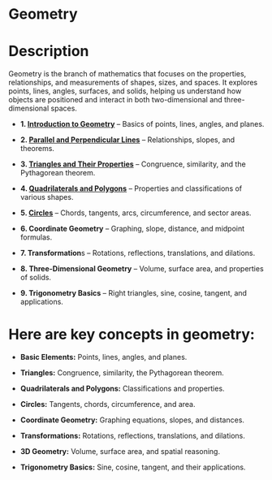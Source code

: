 # Geometry

# Description 
Geometry is the branch of mathematics that focuses on the properties, relationships, and measurements of shapes, sizes, and spaces. It explores points, lines, angles, surfaces, and solids, helping us understand how objects are positioned and interact in both two-dimensional and three-dimensional spaces.

* **1. [Introduction to Geometry](./Introduction_to_Geometry.ipynb)** – Basics of points, lines, angles, and planes.

* **2. [Parallel and Perpendicular Lines](./Parallel_and_Perpendicular_Lines.ipynb)** – Relationships, slopes, and theorems.

* **3. [Triangles and Their Properties](./Triangles_and_Their_Properties.ipynb)** – Congruence, similarity, and the Pythagorean theorem.

* **4. [Quadrilaterals and Polygons](./Quadrilaterals_and_Polygons.ipynb)** – Properties and classifications of various shapes.

* **5. [Circles](./Circles.ipynb)** – Chords, tangents, arcs, circumference, and sector areas.

* **6. Coordinate Geometry** – Graphing, slope, distance, and midpoint formulas.

* **7. Transformation**s – Rotations, reflections, translations, and dilations.

* **8. Three-Dimensional Geometry** – Volume, surface area, and properties of solids.

* **9. Trigonometry Basics** – Right triangles, sine, cosine, tangent, and applications.

# Here are key concepts in geometry:

* **Basic Elements:** Points, lines, angles, and planes.

* **Triangles:** Congruence, similarity, the Pythagorean theorem.

* **Quadrilaterals and Polygons:** Classifications and properties.

* **Circles:** Tangents, chords, circumference, and area.

* **Coordinate Geometry:** Graphing equations, slopes, and distances.

* **Transformations:** Rotations, reflections, translations, and dilations.

* **3D Geometry:** Volume, surface area, and spatial reasoning.

* **Trigonometry Basics:** Sine, cosine, tangent, and their applications.
